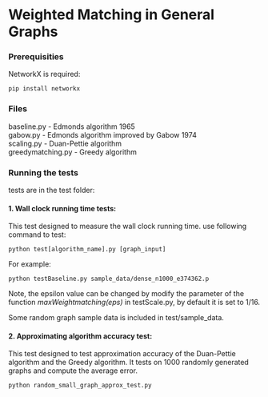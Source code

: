 # Weighted Matching in General Graphs

### Prerequisities

NetworkX is required:
```
pip install networkx
```

### Files
baseline.py - Edmonds algorithm 1965<br/>
gabow.py - Edmonds algorithm improved by Gabow 1974<br/>
scaling.py - Duan-Pettie algorithm<br/>
greedymatching.py - Greedy algorithm<br/>

### Running the tests
tests are in the test folder:<br/>
#### 1. Wall clock running time tests:<br/>
This test designed to measure the wall clock running time.
use following command to test:<br/>
```
python test[algorithm_name].py [graph_input]
```
For example:
```
python testBaseline.py sample_data/dense_n1000_e374362.p
```
Note, the epsilon value can be changed by modify the parameter of the function <em>maxWeightmatching(eps)</em> in testScale.py, by default it is set to 1/16.

Some random graph sample data is included in test/sample_data.

#### 2. Approximating algorithm accuracy test:
This test designed to test approximation accuracy of the Duan-Pettie algorithm and the Greedy algorithm.  It tests on 1000 randomly generated graphs and compute the average error.

```
python random_small_graph_approx_test.py
```

